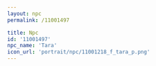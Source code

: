 ```yaml
---
layout: npc
permalink: /11001497

title: Npc
id: '11001497'
npc_name: 'Tara'
icon_url: 'portrait/npc/11001218_f_tara_p.png'
---
```

